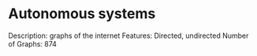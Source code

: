 # Autonomous systems

Description: graphs of the internet
Features: Directed, undirected
Number of Graphs: 874